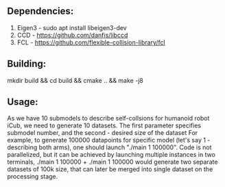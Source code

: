## Dependencies: 
1) Eigen3 - sudo apt install libeigen3-dev
2) CCD - https://github.com/danfis/libccd
2) FCL - https://github.com/flexible-collision-library/fcl

## Building:
mkdir build && cd build && cmake .. && make -j8

## Usage:
As we have 10 submodels to describe self-collsions for humanoid robot iCub, we need to generate 10 datasets.
The first parameter specifies submodel number, and the second - desired size of the dataset
For example, to generate 100000 datapoints for specific model (let's say 1 - describing both arms), one should launch "./main 1 100000". Code is not parallelized, but it can be achieved by launching multiple instances in two terminals, ./main 1 100000 + ./main 1 100000 would generate two separate datasets of 100k size, that can later be merged into single dataset on the processing stage.
